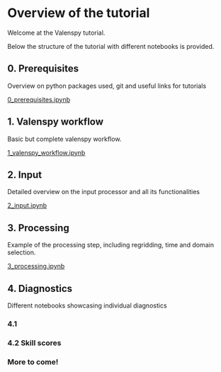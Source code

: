 # Overview of the tutorial

Welcome at the Valenspy tutorial. 

Below the structure of the tutorial with different notebooks is provided. 

## 0. Prerequisites
Overview on python packages used, git and useful links for  tutorials


[0_prerequisites.ipynb](./0_prerequisites.ipynb)


## 1. Valenspy workflow

Basic but complete valenspy workflow. 

 [1_valenspy_workflow.ipynb](./1_valenspy_workflow.ipynb)



## 2. Input

Detailed overview on the input processor and all its functionalities

[2_input.ipynb](./2_input.ipynb)


## 3. Processing
Example of the processing step, including regridding, time and domain selection. 

[3_processing.ipynb](./3_processing.ipynb)



## 4. Diagnostics
Different notebooks showcasing individual diagnostics

### 4.1 


### 4.2 Skill scores

### More to come!